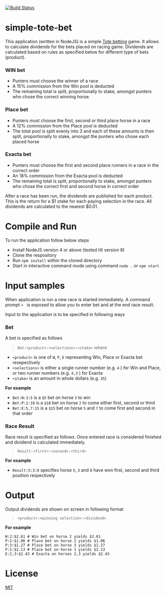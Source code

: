 [![Build Status](https://travis-ci.org/rjrahul/simple-tote-bet.svg?branch=master)](https://travis-ci.org/rjrahul/simple-tote-bet)

# simple-tote-bet
This application (written in NodeJS) is a simple [Tote betting](https://en.wikipedia.org/wiki/Tote_betting) game. It allows to calculate dividends for the bets placed on racing game. Dividends are calculated based on rules as specified below for different type of bets (product).

### WIN bet
- Punters must choose the winner of a race
- A 15% commission from the Win pool is deducted
- The remaining total is split, proportionally to stake, amongst punters who chose the correct winning horse.

### Place bet
- Punters must choose the first, second or third place horse in a race
- A 12% commission from the Place pool is deducted
- The total pool is split evenly into 3 and each of these amounts is then split, proportionally to stake, amongst the punters who chose each placed horse

### Exacta bet
- Punters must choose the first and second place runners in a race in the correct order
- An 18% commission from the Exacta pool is deducted
- The remaining total is split, proportionally to stake, amongst punters who chose the correct first and second horse in correct order

After a race has been run, the dividends are published for each product. This is the return for a $1 stake for each paying selection in the race. All dividends are calculated to the nearest $0.01.

# Compile and Run
To run the application follow below steps
- Install NodeJS version 4 or above (tested till version 8)
- Clone the respository
- Run `npm install` within the cloned directory
- Start in interactive command mode using command `node .` or `npm start`

# Input samples
When application is run a new race is started immediately. A command prompt `> ` is exposed to allow you to enter bet and at the end race result.

Input to the application is to be specified in following ways

### Bet
A bet is specified as follows
> `Bet:<product>:<selections>:<stake>`
where
- `<product>` is one of `W`, `P`, `E` representing Win, Place or Exacta bet resepectively
- `<selections>` is either a single runner number (e.g. `4` ) for Win and Place, or two runner numbers (e.g. `4,3` ) for Exacta
- `<stake>` is an amount in whole dollars (e.g. `35`)

**For example**
- `Bet:W:3:5` is a `$5` bet on horse `3` to win
- `Bet:P:2:10` is a `$10` bet on horse `2` to come either first, second or third
- `Bet:E:5,7:15` is a `$15` bet on horse `5` and `7` to come first and second in that order

### Race Result
Race result is specified as follows. Once entered race is considered finished and dividend is calculated immediately.
> `Result:<first>:<second>:<third>`

**For example**
- `Result:5:3:8` specifies horse `5`, `3` and `8` have won first, second and third position respectively

# Output
Output dividends are shown on screen in following format
> `<product>:<winning selection>:<dividend>`

**For example**

```
W:2:$2.61 # Win bet on horse 2 yields $2.61
P:2:$1.06 # Place bet on horse 2 yields $1.06
P:3:$1.27 # Place bet on horse 3 yields $1.27
P:1:$2.13 # Place bet on horse 1 yields $2.13
E:2,3:$2.43 # Exacta on horses 2,3 yields $2.43
```

# License
[MIT](README.md)